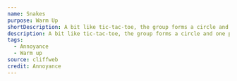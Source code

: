 ```yaml
---
name: Snakes
purpose: Warm Up
shortDescription: A bit like tic-tac-toe, the group forms a circle and one person gwarmoes in to the middle. There are 3 actions illustrated above (kind of).
description: A bit like tic-tac-toe, the group forms a circle and one person gwarmoes in to the middle. There are 3 actions illustrated above (kind of).
tags:
  - Annoyance
  - Warm up
source: cliffweb
credit: Annoyance
---
```

